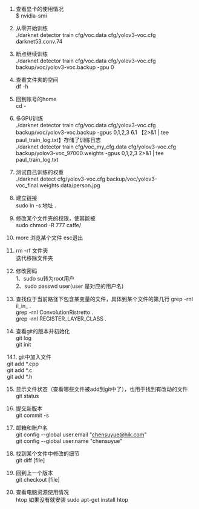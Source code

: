 1. 查看显卡的使用情况  
$ nvidia-smi
2. 从零开始训练  
./darknet detector train cfg/voc.data cfg/yolov3-voc.cfg darknet53.conv.74 
3. 断点继续训练  
./darknet detector train cfg/voc.data cfg/yolov3-voc.cfg backup/voc/yolov3-voc.backup -gpu 0

4. 查看文件夹的空间  
df -h
5. 回到账号的home  
cd -
6. 多GPU训练  
./darknet detector train cfg/voc.data cfg/yolov3-voc.cfg backup/voc/yolov3-voc.backup -gpus 0,1,2,3
6.1 【2>&1 | tee paul_train_log.txt】存储了训练日志  
./darknet detector train cfg/voc_my_cfg.data cfg/yolov3-voc.cfg backup/yolov3-voc_97000.weights -gpus 0,1,2,3 2>&1 | tee paul_train_log.txt

7. 测试自己训练的权重  
./darknet detect cfg/yolov3-voc.cfg backup/voc/yolov3-voc_final.weights data/person.jpg

8. 建立链接  
sudo ln -s 地址 .

9. 修改某个文件夹的权限，使其能被  
sudo chmod -R 777 caffe/

10. more 浏览某个文件 esc退出  

11. rm -rf 文件夹   
迭代移除文件夹

12. 修改密码  
1、sudo su转为root用户  
2、sudo passwd user(user 是对应的用户名)   

13. 查找位于当前路径下包含某变量的文件，具体到某个文件的第几行
grep -rnI il_in_ .  
grep -rnI ConvolutionRistretto .  
grep -rnI REGISTER_LAYER_CLASS .  

14. 查看git的版本并初始化  
git log  
git init  

14.1. git中加入文件  
git add *.cpp  
git add *.c  
git add *.h  

15. 显示文件状态（查看哪些文件被add到git中了），也用于找到有改动的文件  
git status  

16. 提交新版本  
git commit -s  
 
17. 邮箱和账户名   
git config --global user.email "chensuyue@hik.com"  
git config --global user.name "chensuyue"  

18. 找到某个文件中修改的细节    
git diff [file]    

19. 回到上一个版本  
git checkout [file]  

20. 查看电脑资源使用情况  
htop  如果没有就安装 sudo apt-get install htop  

